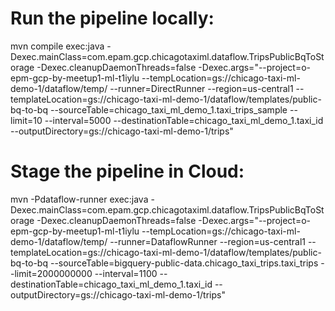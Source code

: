 # Run the pipeline locally:
mvn compile exec:java -Dexec.mainClass=com.epam.gcp.chicagotaximl.dataflow.TripsPublicBqToStorage -Dexec.cleanupDaemonThreads=false -Dexec.args="--project=o-epm-gcp-by-meetup1-ml-t1iylu --tempLocation=gs://chicago-taxi-ml-demo-1/dataflow/temp/ --runner=DirectRunner --region=us-central1 --templateLocation=gs://chicago-taxi-ml-demo-1/dataflow/templates/public-bq-to-bq --sourceTable=chicago_taxi_ml_demo_1.taxi_trips_sample --limit=10 --interval=5000 --destinationTable=chicago_taxi_ml_demo_1.taxi_id --outputDirectory=gs://chicago-taxi-ml-demo-1/trips"

# Stage the pipeline in Cloud:
mvn -Pdataflow-runner exec:java -Dexec.mainClass=com.epam.gcp.chicagotaximl.dataflow.TripsPublicBqToStorage -Dexec.cleanupDaemonThreads=false -Dexec.args="--project=o-epm-gcp-by-meetup1-ml-t1iylu --tempLocation=gs://chicago-taxi-ml-demo-1/dataflow/temp/ --runner=DataflowRunner --region=us-central1 --templateLocation=gs://chicago-taxi-ml-demo-1/dataflow/templates/public-bq-to-bq  --sourceTable=bigquery-public-data.chicago_taxi_trips.taxi_trips --limit=2000000000 --interval=1100 --destinationTable=chicago_taxi_ml_demo_1.taxi_id --outputDirectory=gs://chicago-taxi-ml-demo-1/trips"

